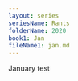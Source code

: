 ```yaml
---
layout: series
seriesName: Rants
folderName: 2020
book1: Jan
fileName1: jan.md 
---
```

January test
